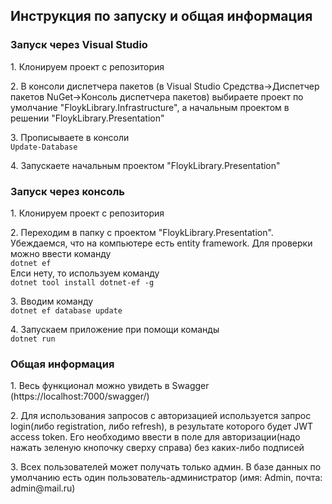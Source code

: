 <h2>Инструкция по запуску и общая информация</h2>

<h3>Запуск через Visual Studio</h3>

<p>1. Клонируем проект с репозитория<p>
<p>2. В консоли диспетчера пакетов (в Visual Studio Средства->Диспетчер пакетов NuGet->Консоль диспетчера пакетов) выбираете
проект по умолчание "FloykLibrary.Infrastructure", а начальным проектом в решении "FloykLibrary.Presentation"</p>
<p>3. Прописываете в консоли
<code>
Update-Database
</code></p>
<p>4. Запускаете начальным проектом "FloykLibrary.Presentation"</p>

<h3>Запуск через консоль</h3>
<p>1. Клонируем проект с репозитория<p>
<p>2. Переходим в папку с проектом "FloykLibrary.Presentation". Убеждаемся, что на компьютере есть entity framework.
Для проверки можно ввести команду
<code>
dotnet ef
</code>
Елси нету, то используем команду
<code>
dotnet tool install dotnet-ef -g
</code></p>
<p>3. Вводим команду
<code>
dotnet ef database update
</code></p>
<p>4. Запускаем приложение при помощи команды
<code>
dotnet run
</code></p>

<h3>Общая информация</h3>
<p>1. Весь функционал можно увидеть в Swagger (https://localhost:7000/swagger/)</p>
<p>2. Для использования запросов с авторизацией используется запрос login(либо registration, либо refresh), в результате которого будет JWT access token.
Его необходимо ввести в поле для авторизации(надо нажать зеленую кнопочку сверху справа) без каких-либо подписей</p>
<p>3. Всех пользователей может получать только админ. В базе данных по умолчанию есть один пользователь-администратор (имя: Admin, почта: admin@mail.ru)</p>
